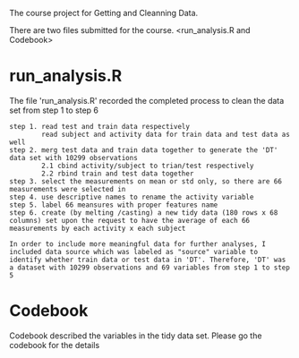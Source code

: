 
The course project for Getting and Cleanning Data. 

There are two files submitted for the course. <run_analysis.R and Codebook>

run_analysis.R
=====================

The file 'run_analysis.R' recorded the completed process to clean the data set from step 1 to step 6

    step 1. read test and train data respectively
            read subject and activity data for train data and test data as well
    step 2. merg test data and train data together to generate the 'DT' data set with 10299 observations
            2.1 cbind activity/subject to trian/test respectively
            2.2 rbind train and test data together
    step 3. select the measurements on mean or std only, so there are 66 measurements were selected in
    step 4. use descriptive names to rename the activity variable 
    step 5. label 66 meansures with proper features name
    step 6. create (by melting /casting) a new tidy data (180 rows x 68 columns) set upon the request to have the average of each 66 measurements by each activity x each subject
    
    In order to include more meaningful data for further analyses, I included data source which was labeled as "source" variable to identify whether train data or test data in 'DT'. Therefore, 'DT' was a dataset with 10299 observations and 69 variables from step 1 to step 5
    
    
Codebook 
==========================
Codebook described the variables in the tidy data set. Please go the codebook for the details
